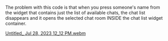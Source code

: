 The problem with this code is that when you press someone's name from the widget that contains just the list of available chats, the chat list disappears and it opens the selected chat room INSIDE the chat list widget container. 


[Untitled_ Jul 28, 2023 12_12 PM.webm](https://github.com/iotum/iotum-samples/assets/108360272/b7b374a2-1402-4ae4-bb1d-dd2637852593)

